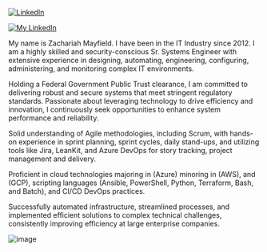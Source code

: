 [![LinkedIn](https://img.shields.io/badge/LinkedIn-blue?logo=linkedin&logoColor=white)](https://www.linkedin.com/in/zachariah-mayfield/)

[![My LinkedIn](https://github.com/user-attachments/assets/938ef5c9-22d9-4b06-bc19-0b73d19edc5b)](https://www.linkedin.com/in/zachariah-mayfield/)

My name is Zachariah Mayfield. I have been in the IT Industry since 2012. I am a highly skilled and security-conscious Sr. Systems Engineer with extensive experience in designing, automating, engineering, configuring, administering, and monitoring complex IT environments.

Holding a Federal Government Public Trust clearance, I am committed to delivering robust and secure systems that meet stringent regulatory standards. Passionate about leveraging technology to drive efficiency and innovation, I continuously seek opportunities to enhance system performance and reliability.

Solid understanding of Agile methodologies, including Scrum, with hands-on experience in sprint planning, sprint cycles, daily stand-ups, and utilizing tools like Jira, LeanKit, and Azure DevOps for story tracking, project management and delivery. 

Proficient in cloud technologies majoring in (Azure) minoring in (AWS), and (GCP), scripting languages (Ansible, PowerShell, Python, Terraform, Bash, and Batch), and CI/CD DevOps practices.

Successfully automated infrastructure, streamlined processes, and implemented efficient solutions to complex technical challenges, consistently improving efficiency at large enterprise companies.

![image](https://github.com/user-attachments/assets/7ad04aa0-d12f-41b8-92e2-8d0a94b14e05)
